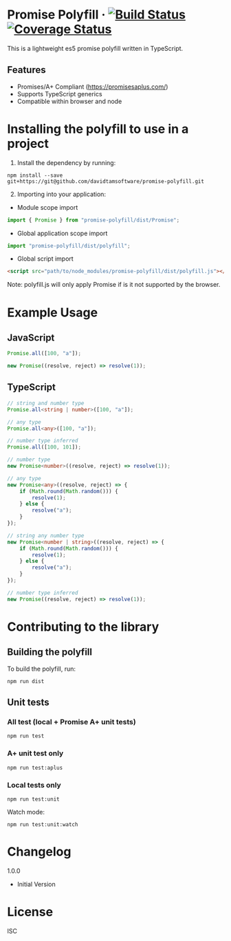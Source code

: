 # Promise Polyfill &middot; [![Build Status](https://travis-ci.org/davidtamsoftware/promise-polyfill.svg?branch=master)](https://travis-ci.org/davidtamsoftware/promise-polyfill) [![Coverage Status](https://coveralls.io/repos/github/davidtamsoftware/promise-polyfill/badge.svg?branch=master)](https://coveralls.io/github/davidtamsoftware/promise-polyfill?branch=master)

This is a lightweight es5 promise polyfill written in TypeScript.

## Features

- Promises/A+ Compliant (https://promisesaplus.com/)
- Supports TypeScript generics
- Compatible within browser and node

# Installing the polyfill to use in a project

1. Install the dependency by running:

```
npm install --save git+https://git@github.com/davidtamsoftware/promise-polyfill.git
```

2. Importing into your application:

+ Module scope import
   
```javascript
import { Promise } from "promise-polyfill/dist/Promise";
```

+ Global application scope import

```javascript
import "promise-polyfill/dist/polyfill";
```

+ Global script import

```html
<script src="path/to/node_modules/promise-polyfill/dist/polyfill.js"></script>
```

Note: polyfill.js will only apply Promise if is it not supported by the browser.

# Example Usage

## JavaScript

```javascript
Promise.all([100, "a"]);

new Promise((resolve, reject) => resolve(1));
```

## TypeScript

```typescript
// string and number type
Promise.all<string | number>([100, "a"]);

// any type
Promise.all<any>([100, "a"]);

// number type inferred
Promise.all([100, 101]);

// number type
new Promise<number>((resolve, reject) => resolve(1));

// any type
new Promise<any>((resolve, reject) => {
    if (Math.round(Math.random())) {
        resolve(1);
    } else {
        resolve("a");
    }
});

// string any number type
new Promise<number | string>((resolve, reject) => {
    if (Math.round(Math.random())) {
        resolve(1);
    } else {
        resolve("a");
    }
});

// number type inferred
new Promise((resolve, reject) => resolve(1));
```

# Contributing to the library

## Building the polyfill

To build the polyfill, run:

```
npm run dist
```

## Unit tests

### All test (local + Promise A+ unit tests)

```
npm run test
```

### A+ unit test only

```
npm run test:aplus
```

### Local tests only

```
npm run test:unit
```

Watch mode:
```
npm run test:unit:watch
```

# Changelog

1.0.0
* Initial Version

# License

ISC